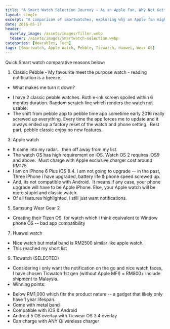 ```yaml
---
title: "A Smart Watch Selection Journey – As an Apple Fan, Why Not Getting Apple Watch?"
layout: single
excerpt: "A comparison of smartwatches, exploring why an Apple fan might choose alternatives like Pebble, Huawei, or Ticwatch over the Apple Watch."
date: 2016-05-17
header:
  overlay_image: /assets/images/filler.webp
  teaser: /assets/images/smartwatch-selection.webp
categories: [Wearables, Tech]
tags: [Smartwatch, Apple Watch, Pebble, Ticwatch, Huawei, Wear OS]
---
```


Quick Smart watch comparative reasons below:  

  

1. Classic Pebble - My favourite meet the purpose watch - reading notification is a breeze.

* What makes me turn it down?

+ I have 2 classic pebble watches. Both e-ink screen spoiled within 6 months duration. Random scratch line which renders the watch not usable.
+ The shift from pebble app to pebble time app sometime early 2016 really screwed up everything. Every time the app forces me to update and it always ended up a factory reset of the watch and phone setting.  Best part, pebble classic enjoy no new features.

3. Apple watch

* It came into my radar... then off away from my list.
* The watch OS has high requirement on iOS. Watch OS 2 requires iOS9 and above.  Must charge with Apple exclusive charger cost around RM175.
* I am on iPhone 6 Plus iOS 8.4. I am not going to upgrade -- in the past, Three iPhone i have upgraded, battery life & phone speed screwed up.
* And, its not compatible with Android.  It means if any case, your phone upgrade will have to be Apple iPhone. Else, your Apple watch will be more stupid and classic watch.
* Of all features highlighted, i still just want notifications.

5. Samsung Wear Gear 2

* Creating their Tizen OS  for watch which i think equivalent to Window phone OS -- bad app compatibility

7. Huawei watch

* Nice watch but metal band is RM2500 similar like apple watch.
* This reached my short list

9. Ticwatch (SELECTED)

* Considering i only want the notification on the go and nice watch faces, I have chosen Ticwatch 1st gen (without Apple MFI) = RM800+ include shipment to Malaysia.
* Winning points:

+ Below RM1,000 which fits the product nature -- a gadget that likely only have 1 year lifespan.
+ Come with metal band
+ Compatible with iOS & Android
+ Android 5 OS overlay with Ticwear OS 3.4 overlay
+ Can charge with ANY Qi wireless charger

